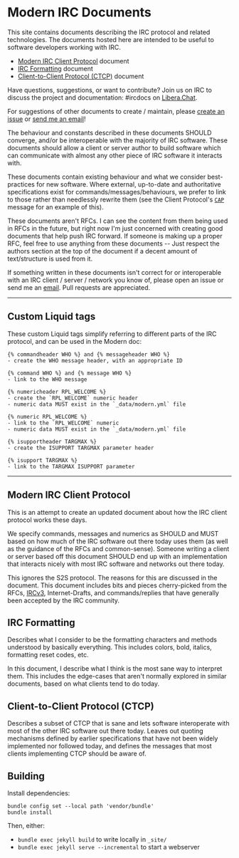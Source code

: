 # Modern IRC Documents

This site contains documents describing the IRC protocol and related technologies. The documents hosted here are intended to be useful to software developers working with IRC.

* [Modern IRC Client Protocol](http://modern.ircdocs.horse/) document
* [IRC Formatting](http://modern.ircdocs.horse/formatting.html) document
* [Client-to-Client Protocol (CTCP)](http://modern.ircdocs.horse/ctcp.html) document

Have questions, suggestions, or want to contribute? Join us on IRC to discuss the project and documentation: #ircdocs on [Libera.Chat](https://libera.chat/).

For suggestions of other documents to create / maintain, please [create an issue](https://github.com/ircdocs/modern-irc/issues) or [send me an email](mailto:daniel@danieloaks.net)!

The behaviour and constants described in these documents SHOULD converge, and/or be interoperable with the majority of IRC software. These documents should allow a client or server author to build software which can communicate with almost any other piece of IRC software it interacts with.

These documents contain existing behaviour and what we consider best-practices for new software. Where external, up-to-date and authoritative specifications exist for commands/messages/behaviours, we prefer to link to those rather than needlessly rewrite them (see the Client Protocol's [`CAP`](http://modern.ircdocs.horse/#cap-message) message for an example of this).

These documents aren't RFCs. I can see the content from them being used in RFCs in the future, but right now I'm just concerned with creating good documents that help push IRC forward. If someone is making up a proper RFC, feel free to use anything from these documents -- Just respect the authors section at the top of the document if a decent amount of text/structure is used from it.

If something written in these documents isn't correct for or interoperable with an IRC client / server / network you know of, please open an issue or send me an [email](mailto:daniel@danieloaks.net). Pull requests are appreciated.

---


## Custom Liquid tags

These custom Liquid tags simplify referring to different parts of the IRC protocol, and can be used in the Modern doc:

    {% commandheader WHO %} and {% messageheader WHO %}
    - create the WHO message header, with an appropriate ID

    {% command WHO %} and {% message WHO %}
    - link to the WHO message

    {% numericheader RPL_WELCOME %}
    - create the `RPL_WELCOME` numeric header
    - numeric data MUST exist in the `_data/modern.yml` file

    {% numeric RPL_WELCOME %}
    - link to the `RPL_WELCOME` numeric
    - numeric data MUST exist in the `_data/modern.yml` file

    {% isupportheader TARGMAX %}
    - create the ISUPPORT TARGMAX parameter header

    {% isupport TARGMAX %}
    - link to the TARGMAX ISUPPORT parameter


---


## Modern IRC Client Protocol

This is an attempt to create an updated document about how the IRC client protocol works these days.

We specify commands, messages and numerics as SHOULD and MUST based on how much of the IRC software out there today uses them (as well as the guidance of the RFCs and common-sense). Someone writing a client or server based off this document SHOULD end up with an implementation that interacts nicely with most IRC software and networks out there today.

This ignores the S2S protocol. The reasons for this are discussed in the document. This document includes bits and pieces cherry-picked from the RFCs, [IRCv3](http://ircv3.net/), Internet-Drafts, and commands/replies that have generally been accepted by the IRC community.


## IRC Formatting

Describes what I consider to be the formatting characters and methods understood by basically everything. This includes colors, bold, italics, formatting reset codes, etc.

In this document, I describe what I think is the most sane way to interpret them. This includes the edge-cases that aren't normally explored in similar documents, based on what clients tend to do today.


## Client-to-Client Protocol (CTCP)

Describes a subset of CTCP that is sane and lets software interoperate with most of the other IRC software out there today. Leaves out quoting mechanisms defined by earlier specifications that have not been widely implemented nor followed today, and defines the messages that most clients implementing CTCP should be aware of.

## Building

Install dependencies:

```
bundle config set --local path 'vendor/bundle'
bundle install
```

Then, either:

* `bundle exec jekyll build` to write locally in `_site/`
* `bundle exec jekyll serve --incremental` to start a webserver
